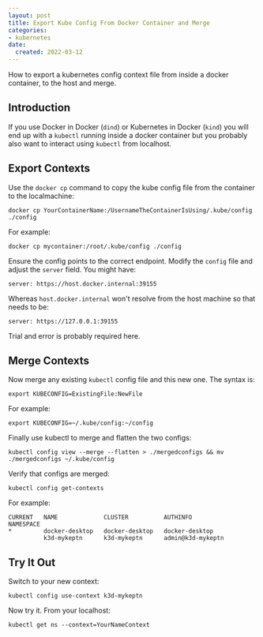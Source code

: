 ```yaml
---
layout: post
title: Export Kube Config From Docker Container and Merge
categories:
- kubernetes
date:
  created: 2022-03-12
---
```


How to export a kubernetes config context file from inside a docker container, to the host and merge.

<!-- more -->

## Introduction

If you use Docker in Docker (`dind`) or Kubernetes in Docker (`kind`) you will end up with a `kubectl` running inside a docker container but you probably also want to interact using `kubectl` from localhost.


## Export Contexts

Use the `docker cp` command to copy the kube config file from the container to the localmachine:

```
docker cp YourContainerName:/UsernameTheContainerIsUsing/.kube/config ./config
```
For example:

```
docker cp mycontainer:/root/.kube/config ./config
```

Ensure the config points to the correct endpoint.  Modify the `config` file and adjust the `server` field. You might have:

```
server: https://host.docker.internal:39155
```

Whereas `host.docker.internal` won't resolve from the host machine so that needs to be:


```
server: https://127.0.0.1:39155
```

Trial and error is probably required here.

## Merge Contexts

Now merge any existing `kubectl` config file and this new one. The syntax is:

```
export KUBECONFIG=ExistingFile:NewFile
```

For example:

```
export KUBECONFIG=~/.kube/config:~/config
```

Finally use kubectl to merge and flatten the two configs:

```
kubectl config view --merge --flatten > ./mergedconfigs && mv ./mergedconfigs ~/.kube/config
```

Verify that configs are merged:

```
kubectl config get-contexts
```

For example:

```
CURRENT   NAME             CLUSTER          AUTHINFO            NAMESPACE
*         docker-desktop   docker-desktop   docker-desktop      
          k3d-mykeptn      k3d-mykeptn      admin@k3d-mykeptn  
```

## Try It Out

Switch to your new context:
```
kubectl config use-context k3d-mykeptn
```

Now try it. From your localhost:

```
kubectl get ns --context=YourNameContext
```